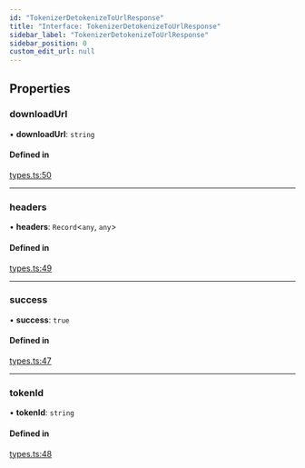 ```yaml
---
id: "TokenizerDetokenizeToUrlResponse"
title: "Interface: TokenizerDetokenizeToUrlResponse"
sidebar_label: "TokenizerDetokenizeToUrlResponse"
sidebar_position: 0
custom_edit_url: null
---
```


## Properties

### downloadUrl

• **downloadUrl**: `string`

#### Defined in

[types.ts:50](https://github.com/refinery-labs/lunasec-monorepo/blob/6c5edb8/js/sdks/packages/tokenizer-sdk/src/types.ts#L50)

___

### headers

• **headers**: `Record`<`any`, `any`\>

#### Defined in

[types.ts:49](https://github.com/refinery-labs/lunasec-monorepo/blob/6c5edb8/js/sdks/packages/tokenizer-sdk/src/types.ts#L49)

___

### success

• **success**: ``true``

#### Defined in

[types.ts:47](https://github.com/refinery-labs/lunasec-monorepo/blob/6c5edb8/js/sdks/packages/tokenizer-sdk/src/types.ts#L47)

___

### tokenId

• **tokenId**: `string`

#### Defined in

[types.ts:48](https://github.com/refinery-labs/lunasec-monorepo/blob/6c5edb8/js/sdks/packages/tokenizer-sdk/src/types.ts#L48)
